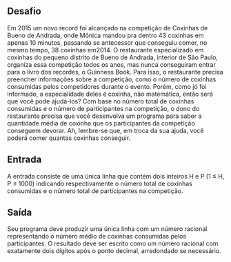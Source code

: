 ## Desafio

Em 2015 um novo record foi alcançado na competição de Coxinhas de Bueno de
Andrada, onde Mônica mandou pra dentro 43 coxinhas em apenas 10 minutos,
passando se antecessor que conseguiu comer, no mesmo tempo, 38 coxinhas em2014.
O restaurante especializado em coxinhas do pequeno distrito de Bueno de Andrada,
interior de São Paulo, organiza essa competição todos os anos, mas nunca
conseguiram entrar para o livro dos recordes, o Guinness Book. Para isso, o
restaurante precisa preencher informações sobre a competição, como o número de
coxinhas consumidas pelos competidores durante o evento. 
Porém, como jó foi informado, a especialidade deles é coxinha, não matemática,
então será que você pode ajudá-los? Com base no número total de coxinhas
consumidas e o número de participantes na competição, o dono do restaurante
precisa que você desenvolva um programa para saber a quantidade média de
coxinha que os participantes da competição conseguem devorar.
Ah, lembre-se que, em troca da sua ajuda, você poderá comer quantas coxinhas
conseguir.

## Entrada

A entrada consiste de uma única linha que contém dois inteiros H e P (1 ≤ H,
P ≤ 1000) indicando respectivamente o número total de coxinhas consumidas e o
número total de participantes na competição.

## Saída

Seu programa deve produzir uma única linha com um número racional representando
o número médio de coxinhas consumidas pelos participantes. O resultado deve
ser escrito como um número racional com exatamente dois dígitos após o ponto
decimal, arredondado se necessário.
